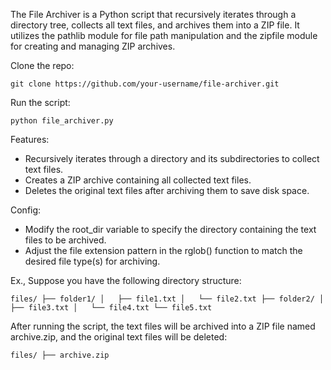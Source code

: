 The File Archiver is a Python script that recursively iterates through a directory tree, collects all text files, and archives them into a ZIP file. It utilizes the pathlib module for file path manipulation and the zipfile module for creating and managing ZIP archives.

Clone the repo:

``git clone https://github.com/your-username/file-archiver.git``

Run the script:

``python file_archiver.py``

Features:

- Recursively iterates through a directory and its subdirectories to collect text files.
- Creates a ZIP archive containing all collected text files.
- Deletes the original text files after archiving them to save disk space.

Config:

- Modify the root_dir variable to specify the directory containing the text files to be archived.
- Adjust the file extension pattern in the rglob() function to match the desired file type(s) for archiving.

Ex., Suppose you have the following directory structure:

``files/
    ├── folder1/
    │   ├── file1.txt
    │   └── file2.txt
    ├── folder2/
    │   ├── file3.txt
    │   └── file4.txt
    └── file5.txt
``

After running the script, the text files will be archived into a ZIP file named archive.zip, and the original text files will be deleted:

``files/
    ├── archive.zip
``

